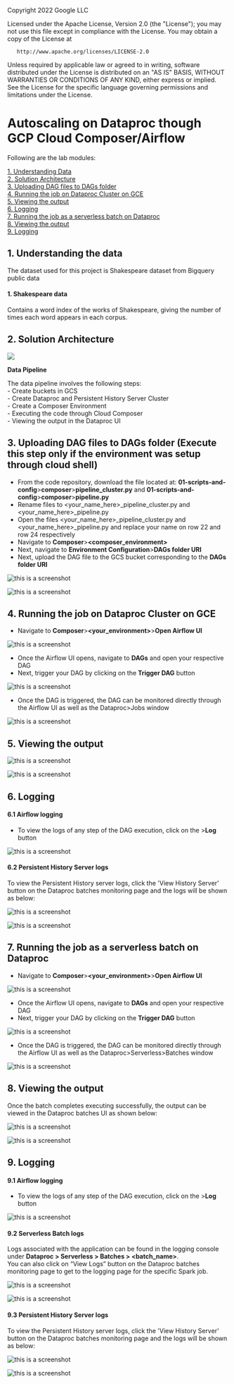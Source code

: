 <!---->
  Copyright 2022 Google LLC
 
  Licensed under the Apache License, Version 2.0 (the "License");
  you may not use this file except in compliance with the License.
  You may obtain a copy of the License at
 
       http://www.apache.org/licenses/LICENSE-2.0
 
  Unless required by applicable law or agreed to in writing, software
  distributed under the License is distributed on an "AS IS" BASIS,
  WITHOUT WARRANTIES OR CONDITIONS OF ANY KIND, either express or implied.
  See the License for the specific language governing permissions and
  limitations under the License.
 <!---->

# Autoscaling on Dataproc though GCP Cloud Composer/Airflow

Following are the lab modules:

[1. Understanding Data](airflow-execution.md#1-understanding-the-data)<br>
[2. Solution Architecture](airflow-execution.md#2-solution-diagram)<br>
[3. Uploading DAG files to DAGs folder](airflow-execution.md#3-uploading-dag-files-to-dags-folder)<br>
[4. Running the job on Dataproc Cluster on GCE](airflow-execution.md#4-running-the-job-on-dataproc-cluster-on-gce)<br>
[5. Viewing the output](airflow-execution.md#5-viewing-the-output)<br>
[6. Logging](airflow-execution.md#6-logging)<br>
[7. Running the job as a serverless batch on Dataproc](airflow-execution.md#7-running-the-job-as-a-serverless-batch-on-dataproc)<br>
[8. Viewing the output](airflow-execution.md#8-viewing-the-output)<br>
[9. Logging](airflow-execution.md#9-logging)<br>

## 1. Understanding the data

The dataset used for this project is Shakespeare dataset from Bigquery public data

#### 1. **Shakespeare data**<br>
   Contains a word index of the works of Shakespeare, giving the number of times each word appears in each corpus.<br>

## 2. Solution Architecture

<kbd>
<img src= images/Flow_of_Resources.jpeg>
</kbd>

<br>

**Data Pipeline**

The data pipeline involves the following steps: <br>
	- Create buckets in GCS <br>
	- Create Dataproc and Persistent History Server Cluster <br>
	- Create a Composer Environment<br>
	- Executing the code through Cloud Composer <br>
	- Viewing the output in the Dataproc UI

## 3. Uploading DAG files to DAGs folder (Execute this step only if the environment was setup through cloud shell)

* From the code repository, download the file located at: **01-scripts-and-config**>**composer**>**pipeline_cluster.py** and **01-scripts-and-config**>**composer**>**pipeline.py**
* Rename files to <your_name_here>_pipeline_cluster.py and <your_name_here>_pipeline.py
* Open the files <your_name_here>_pipeline_cluster.py and <your_name_here>_pipeline.py and replace your name on row 22 and row 24 respectively
* Navigate to **Composer**>**<composer_environment>**
* Next, navigate to **Environment Configuration**>**DAGs folder URI**
* Next, upload the DAG file to the GCS bucket corresponding to the **DAGs folder URI**

![this is a screenshot](/images/composer_2.png)

![this is a screenshot](/images/composer_3.png)

## 4. Running the job on Dataproc Cluster on GCE

* Navigate to **Composer**>**<your_environment>**>**Open Airflow UI**

![this is a screenshot](/images/composer_5.png)

* Once the Airflow UI opens, navigate to **DAGs** and open your respective DAG
* Next, trigger your DAG by clicking on the **Trigger DAG** button

![this is a screenshot](/images/composer_6.png)

* Once the DAG is triggered, the DAG can be monitored directly through the Airflow UI as well as the Dataproc>Jobs window

![this is a screenshot](/images/composer_7.png)

## 5. Viewing the output

![this is a screenshot](/images/op_1c.png)

![this is a screenshot](/images/op_2c.png)

## 6. Logging

#### 6.1 Airflow logging

* To view the logs of any step of the DAG execution, click on the **<DAG step>**>**Log** button <br>

![this is a screenshot](/images/composer_8.png)

#### 6.2 Persistent History Server logs

To view the Persistent History server logs, click the 'View History Server' button on the Dataproc batches monitoring page and the logs will be shown as below:

![this is a screenshot](/images/image30.png)

![this is a screenshot](/images/image31.png)

## 7. Running the job as a serverless batch on Dataproc

* Navigate to **Composer**>**<your_environment>**>**Open Airflow UI**

![this is a screenshot](/images/composer_5.png)

* Once the Airflow UI opens, navigate to **DAGs** and open your respective DAG
* Next, trigger your DAG by clicking on the **Trigger DAG** button

![this is a screenshot](/images/composer_6.png)

* Once the DAG is triggered, the DAG can be monitored directly through the Airflow UI as well as the Dataproc>Serverless>Batches window

![this is a screenshot](/images/composer_7.png)

## 8. Viewing the output

Once the batch completes executing successfully, the output can be viewed in the Dataproc batches UI as shown below:<br>

![this is a screenshot](/images/op_1.png)

![this is a screenshot](/images/op_2.png)

## 9. Logging

#### 9.1 Airflow logging

* To view the logs of any step of the DAG execution, click on the **<DAG step>**>**Log** button <br>

![this is a screenshot](/images/composer_8.png)

#### 9.2 Serverless Batch logs

Logs associated with the application can be found in the logging console under
**Dataproc > Serverless > Batches > <batch_name>**.
<br> You can also click on “View Logs” button on the Dataproc batches monitoring page to get to the logging page for the specific Spark job.

![this is a screenshot](/images/image10.png)

![this is a screenshot](/images/image11.png)

#### 9.3 Persistent History Server logs

To view the Persistent History server logs, click the 'View History Server' button on the Dataproc batches monitoring page and the logs will be shown as below:

![this is a screenshot](/images/image12.png)

![this is a screenshot](/images/image13.png)
